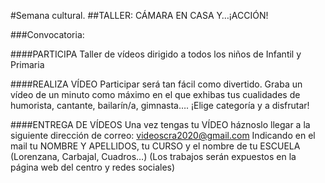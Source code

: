 #Semana cultural.
##TALLER: CÁMARA EN CASA Y…¡ACCIÓN!

###Convocatoria:

####PARTICIPA
Taller de vídeos dirigido a todos los niños de Infantil y
Primaria

####REALIZA VÍDEO
Participar será tan fácil como divertido. Graba un vídeo de
un minuto como máximo en el que exhibas tus cualidades
de humorista, cantante, bailarín/a, gimnasta….
¡Elige categoría y a disfrutar!

####ENTREGA DE VÍDEOS
Una vez tengas tu VÍDEO háznoslo llegar a la siguiente
dirección de correo:
videoscra2020@gmail.com
Indicando en el mail tu NOMBRE Y APELLIDOS, tu CURSO y el
nombre de tu ESCUELA (Lorenzana, Carbajal, Cuadros…)
(Los trabajos serán expuestos en la página web del centro y
redes sociales)
